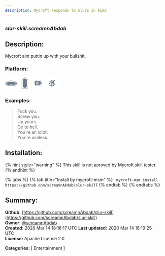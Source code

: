 ```yaml
---
description: Mycroft responds to slurs in kind
---
```


### _slur-skill.screamnAbdab_  
## Description:  
Mycroft aint puttin up with your bullshit.  
  
  
### Platform:  
 ![Mark I](../.gitbook/assets/mark-1-icon.png)  ![Mark II](../.gitbook/assets/mark-2-icon.png)  ![Picroft](../.gitbook/assets/picroft-icon.png)  ![plasmoid](../.gitbook/assets/kde.png)   
### Examples:  
> Fuck you.  
> Screw you.  
> Up yours.  
> Go to hell.  
> You're an idiot.  
> You're useless.  
  
## Installation:  
{% hint style="warning" %}
This skill is not aproved by Mycroft skill tester.
{% endhint %}
    
{% tabs %}
{% tab title="Install by mycroft-msm" %}
``` mycroft-msm install https://github.com/screamnAbdab/slur-skill```
{% endtab %}
  {% endtabs %}
    
## Summary:  
**Github:** [https://github.com/screamnAbdab/slur-skill](https://github.com/screamnAbdab/slur-skill)  
**Owner:** [@screamnAbdab](https://github.com/screamnAbdab)  
**Created:** 2020 Mar 14 18:16:17 UTC  **Last updated:** 2020 Mar 14 18:19:25 UTC  
**License:** Apache License 2.0  
  
**Categories:** [ Entertainment ]   
